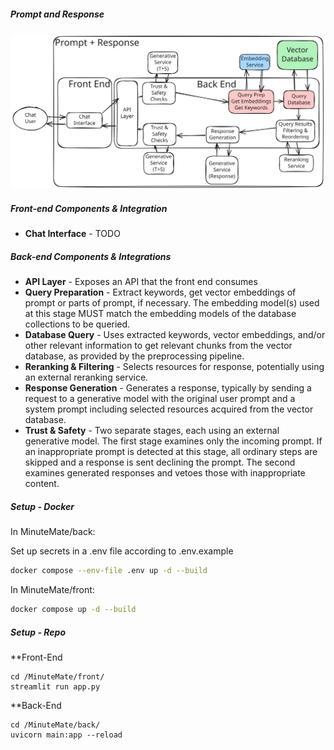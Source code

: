 ##### Prompt and Response

<img width="800" alt="A system diagram covering the preprocessing pipeline" src="..\docs\prompt_and_response.svg">

##### Front-end Components & Integration

- **Chat Interface** - TODO

##### Back-end Components & Integrations

- **API Layer** - Exposes an API that the front end consumes
- **Query Preparation** - Extract keywords, get vector embeddings of prompt or parts of prompt, if necessary.  The embedding model(s) used at this stage MUST match the embedding models of the database collections to be queried.
- **Database Query** - Uses extracted keywords, vector embeddings, and/or other relevant information to get relevant chunks from the vector database, as provided by the preprocessing pipeline.
- **Reranking & Filtering** - Selects resources for response, potentially using an external reranking service.
- **Response Generation** - Generates a response, typically by sending a request to a generative model with the original user prompt and a system prompt including selected resources acquired from the vector database. 
- **Trust & Safety** - Two separate stages, each using an external generative model.  The first stage examines only the incoming prompt.  If an inappropriate prompt is detected at this stage, all ordinary steps are skipped and a response is sent declining the prompt.  The second examines generated responses and vetoes those with inappropriate content.

##### Setup - Docker

In MinuteMate/back:

Set up secrets in a .env file according to .env.example

```bash
docker compose --env-file .env up -d --build
```

In MinuteMate/front:

```bash
docker compose up -d --build
```


##### Setup - Repo

**Front-End
```
cd /MinuteMate/front/
streamlit run app.py
```

**Back-End
```
cd /MinuteMate/back/
uvicorn main:app --reload
```


